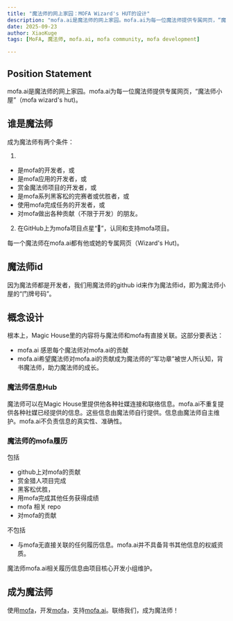 ```yaml
---
title: "魔法师的网上家园：MOFA Wizard's HUT的设计"
description: "mofa.ai是魔法师的网上家园。mofa.ai为每一位魔法师提供专属网页，“魔法师小屋”（mofa wizard's hut)。本文阐述了魔法师小屋设计的基础理念。"
date: 2025-09-23
author: XiaoKuge
tags: [MoFA, 魔法师, mofa.ai, mofa community, mofa development]

---
```


## **Position Statement**

mofa.ai是魔法师的网上家园。mofa.ai为每一位魔法师提供专属网页，“魔法师小屋”（mofa wizard's hut)。

## **谁是魔法师**

成为魔法师有两个条件：

1. 

- 是mofa的开发者，或
- 是mofa应用的开发者，或
- 赏金魔法师项目的开发者，或
- 是mofa系列黑客松的完赛者或优胜者，或
- 使用mofa完成任务的开发者，或
- 对mofa做出各种贡献（不限于开发）的朋友。

2. 在GitHub上为mofa项目点星“🌟”，认同和支持mofa项目。

每一个魔法师在mofa.ai都有他或她的专属网页（Wizard's Hut)。



## **魔法师id**

因为魔法师都是开发者，我们用魔法师的github id来作为魔法师id，即为魔法师小屋的“门牌号码”。



## **概念设计**

根本上，Magic House里的内容将与魔法师和mofa有直接关联。这部分要表达：

- mofa.ai 感恩每个魔法师对mofa.ai的贡献
- mofa.ai希望魔法师对mofa.ai的贡献成为魔法师的“军功章”被世人所认知，背书魔法师，助力魔法师的成长。

### **魔法师信息Hub**

魔法师可以在Magic House里提供他各种社媒连接和联络信息。mofa.ai不重复提供各种社媒已经提供的信息。这些信息由魔法师自行提供。信息由魔法师自主维护。mofa.ai不负责信息的真实性、准确性。

### **魔法师的mofa履历**

包括

- github上对mofa的贡献
- 赏金猎人项目完成
- 黑客松优胜，
- 用mofa完成其他任务获得成绩
- mofa 相关 repo
- 对mofa的贡献

不包括

- 与mofa无直接关联的任何履历信息。mofa.ai并不具备背书其他信息的权威资质。

魔法师mofa.ai相关履历信息由项目核心开发小组维护。

## **成为魔法师**

使用[mofa](https://mofa.ai)，开发[mofa](https://github.com/mofa-org/mofa)，支持[mofa.ai](https://mofa.ai)。联络我们，成为魔法师！